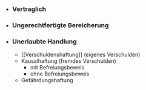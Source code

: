  - ### Vertraglich
 - ### Ungerechtfertigte Bereicherung
 - ### Unerlaubte Handlung
	- [[Verschuldenshaftung]] (eigenes Verschulden)
	- Kausalhaftung (fremdes Verschulden)
		- mit Befreiungsbeweis
		- ohne Befreiungsbeweis
	- Gefährdungshaftung 